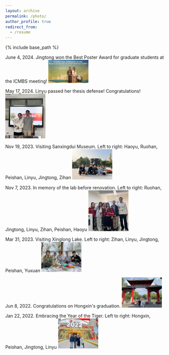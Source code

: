```yaml
---
layout: archive
permalink: /photo/
author_profile: true
redirect_from:
  - /resume
---
```


{% include base_path %}

June 4, 2024. Jingtong won the Best Poster Award for graduate students at the ICMBS meeting!
<img src='/images/20240604-icmbs.webp' width='25%' height='25%'>


May 17, 2024. Linyu passed her thesis defense! Congratulations! 
<img src='/images/20240517-lly.webp' width='25%' height='25%'>

Nov 19, 2023. Visiting Sanxingdui Museum.  Left to right: Haoyu, Ruohan, Peishan, Linyu, Jingtong, Zihan
<img src='/images/20231119-xanxingdui.webp' width='25%' height='25%'>

Nov 7, 2023. In memory of the lab before renovation.  Left to right: Ruohan, Jingtong, Linyu, Zihan, Peishan, Haoyu
<img src='/images/20231107-lab-renovation.webp' width='25%' height='25%'>

Mar 31, 2023. Visiting Xinglong Lake.  Left to right: Zihan, Linyu, Jingtong, Peishan, Yuxuan
<img src='/images/20230331-xinglonghu.webp' width='25%' height='25%'>

Jun 8, 2022. Congratulations on Hongxin's graduation. 
<img src='/images/20220608-Hongxin1.webp' width='25%' height='25%'>

Jan 22, 2022. Embracing the Year of the Tiger. Left to right: Hongxin, Peishan, Jingtong, Linyu
<img src='/images/20220122-gathering.webp' width='25%' height='25%'>



  

